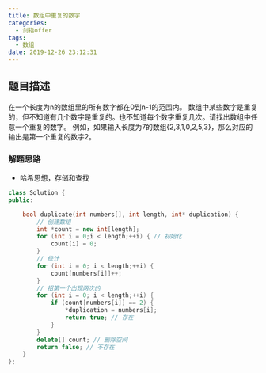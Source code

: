 ```yaml
---
title: 数组中重复的数字
categories:
  - 剑指offer
tags:
  - 数组
date: 2019-12-26 23:12:31
---
```


## 题目描述
在一个长度为n的数组里的所有数字都在0到n-1的范围内。 数组中某些数字是重复的，但不知道有几个数字是重复的。也不知道每个数字重复几次。请找出数组中任意一个重复的数字。 例如，如果输入长度为7的数组{2,3,1,0,2,5,3}，那么对应的输出是第一个重复的数字2。

### 解题思路
- 哈希思想，存储和查找

```cpp
class Solution {
public:

    bool duplicate(int numbers[], int length, int* duplication) {
        // 创建数组
        int *count = new int[length];
        for (int i = 0;i < length;++i) { // 初始化
            count[i] = 0;
        }
        // 统计
        for (int i = 0; i < length;++i) {
            count[numbers[i]]++;
        }
        // 招第一个出现两次的
        for (int i = 0; i < length;++i) {
            if (count[numbers[i]] == 2) {
                *duplication = numbers[i];
                return true; // 存在
            }
        }
        delete[] count; // 删除空间
        return false; // 不存在
    }
};
```
